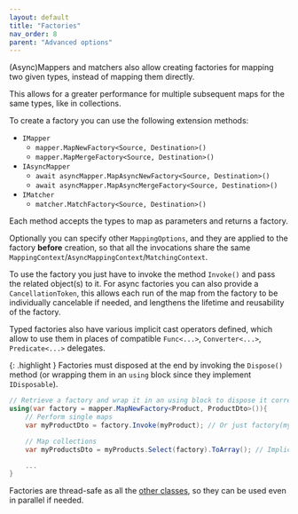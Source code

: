 ```yaml
---
layout: default
title: "Factories"
nav_order: 8
parent: "Advanced options"
---
```


(Async)Mappers and matchers also allow creating factories for mapping two given types, instead of mapping them directly.

This allows for a greater performance for multiple subsequent maps for the same types, like in collections.

To create a factory you can use the following extension methods:

- `IMapper`
  - `mapper.MapNewFactory<Source, Destination>()`
  - `mapper.MapMergeFactory<Source, Destination>()`
- `IAsyncMapper`
  - `await asyncMapper.MapAsyncNewFactory<Source, Destination>()`
  - `await asyncMapper.MapAsyncMergeFactory<Source, Destination>()`
- `IMatcher`
  - `matcher.MatchFactory<Source, Destination>()`

Each method accepts the types to map as parameters and returns a factory.

Optionally you can specify other `MappingOptions`, and they are applied to the factory **before** creation, so that all the invocations share the same `MappingContext`/`AsyncMappingContext`/`MatchingContext`.

To use the factory you just have to invoke the method `Invoke()` and pass the related object(s) to it. For async factories you can also provide a `CancellationToken`, this allows each run of the map from the factory to be individually cancelable if needed, and lengthens the lifetime and reusability of the factory.

Typed factories also have various implicit cast operators defined, which allow to use them in places of compatible `Func<...>`, `Converter<...>`, `Predicate<...>` delegates.

{: .highlight }
Factories must disposed at the end by invoking the `Dispose()` method (or wrapping them in an `using` block since they implement `IDisposable`).

```csharp
// Retrieve a factory and wrap it in an using block to dispose it correctly after use
using(var factory = mapper.MapNewFactory<Product, ProductDto>()){
	// Perform single maps
	var myProductDto = factory.Invoke(myProduct); // Or just factory(myProduct)

	// Map collections
	var myProductsDto = myProducts.Select(factory).ToArray(); // Implicit cast to Func<Product, ProductDto>

	...
}
```

Factories are thread-safe as all the [other classes](/advanced-options/thread-safety), so they can be used even in parallel if needed.
